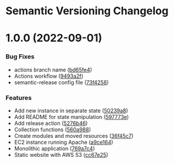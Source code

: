 # Semantic Versioning Changelog

# 1.0.0 (2022-09-01)


### Bug Fixes

* actions branch name ([bd65fe4](https://github.com/andregri/terraform-examples/commit/bd65fe47d62ea5bf6c4c643a71c5755beb75d622))
* Actions workflow ([9493a2f](https://github.com/andregri/terraform-examples/commit/9493a2fa680797414dd223367b7ade3d86471cab))
* semantic-release config file ([73f4258](https://github.com/andregri/terraform-examples/commit/73f4258ff1a06d76bfa9307a701ead33bb77fbe7))


### Features

* Add new instance in separate state ([50239a8](https://github.com/andregri/terraform-examples/commit/50239a809bd765140661bb06c47260ea6992d0da))
* Add README for state manipulation ([597773e](https://github.com/andregri/terraform-examples/commit/597773edddbb914685fe7f22ac1bf846882da1b2))
* Add release action ([5276b46](https://github.com/andregri/terraform-examples/commit/5276b4671d7c35bc17eb2521718758a40f627850))
* Collection functions ([560a988](https://github.com/andregri/terraform-examples/commit/560a98832845a57f0efa27fce175a1a00d5e1d46))
* Create modules and moved resources ([36f45c7](https://github.com/andregri/terraform-examples/commit/36f45c7f77a01e9888012492a0e400db2b979938))
* EC2 instance running Apache ([a9ce164](https://github.com/andregri/terraform-examples/commit/a9ce164512ed91434cad406b424347ceed180a59))
* Monolithic application ([769a7c4](https://github.com/andregri/terraform-examples/commit/769a7c43db16f612d0c7e6a208d96388dc0acc7f))
* Static website with AWS S3 ([cc67e25](https://github.com/andregri/terraform-examples/commit/cc67e253fd43129a771f7f1529fb33cd44ebe836))
